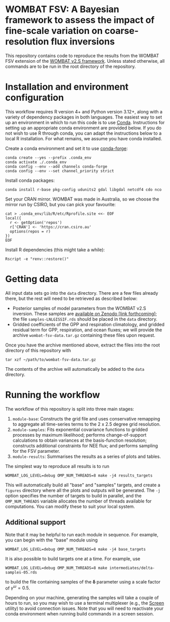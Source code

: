 # WOMBAT FSV: A Bayesian framework to assess the impact of fine-scale variation on coarse-resolution flux inversions

This repository contains code to reproduce the results from the WOMBAT FSV extension of the [WOMBAT v2.S framework](https://arxiv.org/abs/2503.09065). Unless stated otherwise, all commands are to be run in the root directory of the repository.


# Installation and environment configuration

This workflow requires R version 4+ and Python version 3.12+, along with a variety of dependency packages in both languages. The easiest way to set up an environment in which to run this code is to use [Conda](https://docs.conda.io/). Instructions for setting up an appropriate conda environment are provided below. If you do not wish to use R through conda, you can adapt the instructions below to a local R installation. For what remains, we assume you have conda installed.

Create a conda environment and set it to use [conda-forge](https://conda-forge.org/):

```
conda create --yes --prefix .conda_env
conda activate ./.conda_env
conda config --env --add channels conda-forge
conda config --env --set channel_priority strict
```

Install conda packages:

```
conda install r-base pkg-config udunits2 gdal libgdal netcdf4 cdo nco
```

Set your CRAN mirror. WOMBAT was made in Australia, so we choose the mirror run by CSIRO, but you can pick your favourite:

```
cat > .conda_env/lib/R/etc/Rprofile.site <<- EOF
local({
  r <- getOption('repos')
  r['CRAN'] <- 'https://cran.csiro.au'
  options(repos = r)
})
EOF
```

Install R dependencies (this might take a while):

```
Rscript -e "renv::restore()"
```


# Getting data

All input data sets go into the `data` directory. There are a few files already there, but the rest will need to be retrieved as described below:

- Posterior samples of model parameters from the WOMBAT v2.S inversion. These samples are [available on Zenodo [link forthcoming]](); the file `samples-LNLGISSIF.rds` should be placed in the `data` directory.
- Gridded coefficients of the GPP and respiration climatology, and gridded residual term for GPP, respiration, and ocean fluxes; we will provide the archive `wombat-fsv-data.tar.gz` containing these files upon request.

Once you have the archive mentioned above, extract the files into the root directory of this repository with

```
tar xzf ~/path/to/wombat-fsv-data.tar.gz
```

The contents of the archive will automatically be added to the `data` directory.


# Running the workflow

The workflow of this repository is split into three main stages:

1. `module-base`: Constructs the grid file and uses conservative remapping to aggregate all time-series terms to the 2 x 2.5 degree grid resolution.
2. `module-samples`: Fits exponential covariance functions to gridded processes by maximum likelihood; performs change-of-support calculations to obtain variances at the basis-function resolution; constructs additional constraints for NEE flux; and performs sampling for the FSV parameter.
3. `module-results`: Summarises the results as a series of plots and tables.

The simplest way to reproduce all results is to run

```
WOMBAT_LOG_LEVEL=debug OMP_NUM_THREADS=8 make -j4 results_targets
```

This will automatically build all "base" and "samples" targets, and create a `figures` directory where all the plots and outputs will be generated. The `-j` option specifies the number of targets to build in parallel, and the `OMP_NUM_THREADS` variable allocates the number of threads available for computations. You can modify these to suit your local system.


## Additional support

Note that it may be helpful to run each module in sequence. For example, you can begin with the "base" module using

```
WOMBAT_LOG_LEVEL=debug OMP_NUM_THREADS=8 make -j4 base_targets
```

It is also possible to build targets one at a time. For example, use

```
WOMBAT_LOG_LEVEL=debug OMP_NUM_THREADS=8 make intermediates/delta-samples-05.rds
```

to build the file containing samples of the $\boldsymbol{\delta}$ parameter using a scale factor of $\gamma^{\omega} = 0.5$.

Depending on your machine, generating the samples will take a couple of hours to run, so you may wish to use a terminal multiplexer (e.g., the [Screen](https://linuxize.com/post/how-to-use-linux-screen/) utility) to avoid connection issues. Note that you will need to reactivate your conda environment when running build commands in a screen session.
